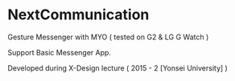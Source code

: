 # NextCommunication
Gesture Messenger with MYO ( tested on G2 &amp; LG G Watch )

Support Basic Messenger App.

Developed during X-Design lecture ( 2015 - 2 [Yonsei University] )
